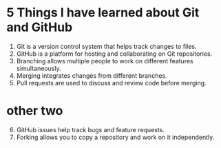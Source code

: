 # 5 Things I have learned about Git and GitHub
1. Git is a version control system that helps track changes to files.
2. GitHub is a platform for hosting and collaborating on Git repositories.
3. Branching allows multiple people to work on different features simultaneously.
4. Merging integrates changes from different branches.
5. Pull requests are used to discuss and review code before merging.
# other two
6. GitHub issues help track bugs and feature requests.
7. Forking allows you to copy a repository and work on it independently.
